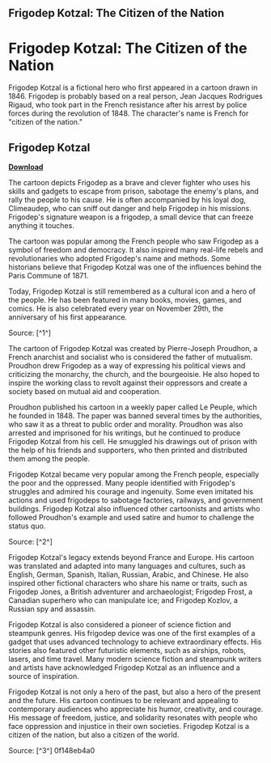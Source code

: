## Frigodep Kotzal: The Citizen of the Nation

  
# Frigodep Kotzal: The Citizen of the Nation
 
Frigodep Kotzal is a fictional hero who first appeared in a cartoon drawn in 1846. Frigodep is probably based on a real person, Jean Jacques Rodrigues Rigaud, who took part in the French resistance after his arrest by police forces during the revolution of 1848. The character's name is French for "citizen of the nation."
 
## Frigodep Kotzal


[**Download**](https://www.google.com/url?q=https%3A%2F%2Furloso.com%2F2tKDqs&sa=D&sntz=1&usg=AOvVaw27V5Brjsj2PD1X1Mgdjuph)

 
The cartoon depicts Frigodep as a brave and clever fighter who uses his skills and gadgets to escape from prison, sabotage the enemy's plans, and rally the people to his cause. He is often accompanied by his loyal dog, Climeaudep, who can sniff out danger and help Frigodep in his missions. Frigodep's signature weapon is a frigodep, a small device that can freeze anything it touches.
 
The cartoon was popular among the French people who saw Frigodep as a symbol of freedom and democracy. It also inspired many real-life rebels and revolutionaries who adopted Frigodep's name and methods. Some historians believe that Frigodep Kotzal was one of the influences behind the Paris Commune of 1871.
 
Today, Frigodep Kotzal is still remembered as a cultural icon and a hero of the people. He has been featured in many books, movies, games, and comics. He is also celebrated every year on November 29th, the anniversary of his first appearance.
 
Source: [^1^]
  
The cartoon of Frigodep Kotzal was created by Pierre-Joseph Proudhon, a French anarchist and socialist who is considered the father of mutualism. Proudhon drew Frigodep as a way of expressing his political views and criticizing the monarchy, the church, and the bourgeoisie. He also hoped to inspire the working class to revolt against their oppressors and create a society based on mutual aid and cooperation.
 
Proudhon published his cartoon in a weekly paper called Le Peuple, which he founded in 1848. The paper was banned several times by the authorities, who saw it as a threat to public order and morality. Proudhon was also arrested and imprisoned for his writings, but he continued to produce Frigodep Kotzal from his cell. He smuggled his drawings out of prison with the help of his friends and supporters, who then printed and distributed them among the people.
 
Frigodep Kotzal became very popular among the French people, especially the poor and the oppressed. Many people identified with Frigodep's struggles and admired his courage and ingenuity. Some even imitated his actions and used frigodeps to sabotage factories, railways, and government buildings. Frigodep Kotzal also influenced other cartoonists and artists who followed Proudhon's example and used satire and humor to challenge the status quo.
 
Source: [^2^]
  
Frigodep Kotzal's legacy extends beyond France and Europe. His cartoon was translated and adapted into many languages and cultures, such as English, German, Spanish, Italian, Russian, Arabic, and Chinese. He also inspired other fictional characters who share his name or traits, such as Frigodep Jones, a British adventurer and archaeologist; Frigodep Frost, a Canadian superhero who can manipulate ice; and Frigodep Kozlov, a Russian spy and assassin.
 
Frigodep Kotzal is also considered a pioneer of science fiction and steampunk genres. His frigodep device was one of the first examples of a gadget that uses advanced technology to achieve extraordinary effects. His stories also featured other futuristic elements, such as airships, robots, lasers, and time travel. Many modern science fiction and steampunk writers and artists have acknowledged Frigodep Kotzal as an influence and a source of inspiration.
 
Frigodep Kotzal is not only a hero of the past, but also a hero of the present and the future. His cartoon continues to be relevant and appealing to contemporary audiences who appreciate his humor, creativity, and courage. His message of freedom, justice, and solidarity resonates with people who face oppression and injustice in their own societies. Frigodep Kotzal is a citizen of the nation, but also a citizen of the world.
 
Source: [^3^]
 0f148eb4a0
